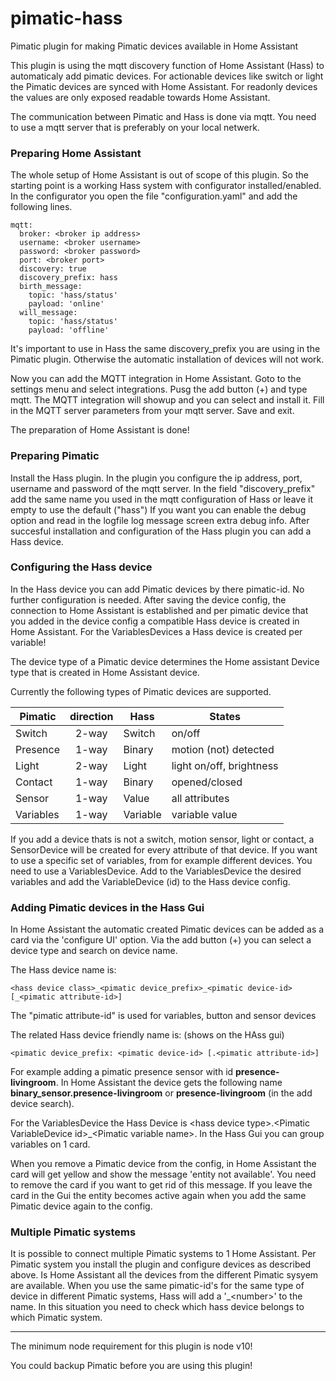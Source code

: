 # pimatic-hass
Pimatic plugin for making Pimatic devices available in Home Assistant

This plugin is using the mqtt discovery function of Home Assistant (Hass) to automaticaly add pimatic devices. For actionable devices like switch or light the Pimatic devices are synced with Home Assistant. For readonly devices the values are only exposed readable towards Home Assistant.

The communication between Pimatic and Hass is done via mqtt. You need to use a mqtt server that is preferably on your local netwerk.

### Preparing Home Assistant
The whole setup of Home Assistant is out of scope of this plugin. So the starting point is a working Hass system with configurator installed/enabled.
In the configurator you open the file "configuration.yaml" and add the following lines.

```
mqtt:
  broker: <broker ip address>
  username: <broker username>
  password: <broker password>
  port: <broker port>
  discovery: true
  discovery_prefix: hass
  birth_message:
    topic: 'hass/status'
    payload: 'online'
  will_message:
    topic: 'hass/status'
    payload: 'offline'
```
It's important to use in Hass the same discovery_prefix you are using in the Pimatic plugin. Otherwise the automatic installation of devices will not work.

Now you can add the MQTT integration in Home Assistant.
Goto to the settings menu and select integrations. Pusg the add button (+) and type mqtt.
The MQTT integration will showup and you can select and install it.
Fill in the MQTT server parameters from your mqtt server. Save and exit.

The preparation of Home Assistant is done!

### Preparing Pimatic
Install the Hass plugin. In the plugin you configure the ip address, port, username and password of the mqtt server.
In the field "discovery_prefix" add the same name you used in the mqtt configuration of Hass or leave it empty to use the default ("hass")
If you want you can enable the debug option and read in the logfile log message screen extra debug info.
After succesful installation and configuration of the Hass plugin you can add a Hass device.

### Configuring the Hass device

In the Hass device you can add Pimatic devices by there pimatic-id. No further configuration is needed.
After saving the device config, the connection to Home Assistant is established and per pimatic device that you added in the device config a compatible Hass device is created in Home Assistant. For the VariablesDevices a Hass device is created per variable!

The device type of a Pimatic device determines the Home assistant Device type that is created in Home Assistant device.

Currently the following types of Pimatic devices are supported.

|Pimatic  |direction | Hass | States
|------------|:--------:|----------|-------------------|
|Switch   | 2-way   | Switch   | on/off
|Presence | 1-way   | Binary   | motion (not) detected
|Light    | 2-way   | Light    | light on/off, brightness
|Contact  | 1-way   | Binary   | opened/closed
|Sensor | 1-way   | Value   | all attributes
|Variables| 1-way	| Variable | variable value

If you add a device thats is not a switch, motion sensor, light or contact, a SensorDevice will be created for every attribute of that device.
If you want to use a specific set of variables, from for example different devices. You need to use a VariablesDevice. Add to the VariablesDevice the desired variables and add the VariableDevice (id) to the Hass device config.

### Adding Pimatic devices in the Hass Gui
In Home Assistant the automatic created Pimatic devices can be added as a card via the 'configure UI' option.
Via the add button (+) you can select a device type and search on device name.

The Hass device name is:
```
<hass device class>_<pimatic device_prefix>_<pimatic device-id>[_<pimatic attribute-id>]
```
The "pimatic attribute-id" is used for variables, button and sensor devices

The related Hass device friendly name is: (shows on the HAss gui)
```
<pimatic device_prefix: <pimatic device-id> [.<pimatic attribute-id>]
```

For example adding a pimatic presence sensor with id **presence-livingroom**. In Home Assistant the device gets the following name **binary_sensor.presence-livingroom** or **presence-livingroom** (in the add device search).

For the VariablesDevice the Hass Device is \<hass device type\>.\<Pimatic VariableDevice id\>\_\<Pimatic variable name\>. In the Hass Gui you can group variables on 1 card.

When you remove a Pimatic device from the config, in Home Assistant the card will get yellow and show the message 'entity not available'. You need to remove the card if you want to get rid of this message. If you leave the card in the Gui the entity becomes active again when you add the same Pimatic device again to the config.

### Multiple Pimatic systems

It is possible to connect multiple Pimatic systems to 1 Home Assistant. Per Pimatic system you install the plugin and configure devices as described above. Is Home Assistant all the devices from the different Pimatic sysyem are available. When you use the same pimatic-id's for the same type of device in different Pimatic systems, Hass will add a '\_\<number\>' to the name. In this situation you need to check which hass device belongs to which Pimatic system.

---
The minimum node requirement for this plugin is node v10!

You could backup Pimatic before you are using this plugin!
